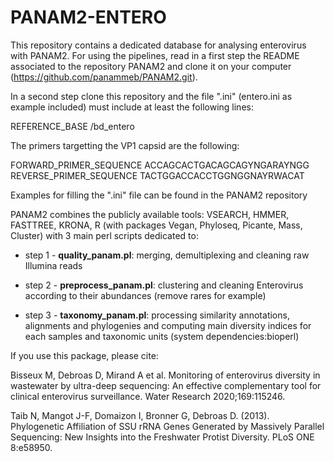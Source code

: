 # PANAM2-ENTERO

This repository contains a dedicated database for analysing enterovirus with PANAM2. For using the pipelines, read in a first step the README associated to the 
repository PANAM2 and clone it on your computer (https://github.com/panammeb/PANAM2.git). 

In a second step clone this repository and the file ".ini" (entero.ini as example included) must include at least the following lines:

REFERENCE_BASE	<path to>/bd_entero

The primers targetting the VP1 capsid are the following:

FORWARD_PRIMER_SEQUENCE	ACCAGCACTGACAGCAGYNGARAYNGG
REVERSE_PRIMER_SEQUENCE	TACTGGACCACCTGGNGGNAYRWACAT

Examples for filling the ".ini" file can be found in the PANAM2 repository 

PANAM2 combines the publicly available tools: VSEARCH, HMMER, FASTTREE, KRONA, R (with packages Vegan, Phyloseq, Picante, Mass, Cluster) 
with 3 main perl scripts dedicated to:

- step 1 - **quality_panam.pl**: merging, demultiplexing and cleaning raw Illumina reads

- step 2 - **preprocess_panam.pl**: clustering and cleaning Enterovirus according to their abundances (remove rares for example)

- step 3 - **taxonomy_panam.pl**: processing similarity annotations, alignments and phylogenies and computing main diversity indices for each samples and taxonomic units  (system dependencies:bioperl)
 

If you use this package, please cite:

Bisseux M, Debroas D, Mirand A et al. Monitoring of enterovirus diversity in wastewater by ultra-deep sequencing: An effective complementary tool for clinical 
enterovirus surveillance. Water Research 2020;169:115246.

Taib N, Mangot J-F, Domaizon I, Bronner G, Debroas D. (2013). Phylogenetic Affiliation of SSU rRNA Genes Generated by Massively Parallel Sequencing: New Insights 
into the Freshwater Protist Diversity. PLoS ONE 8:e58950.

